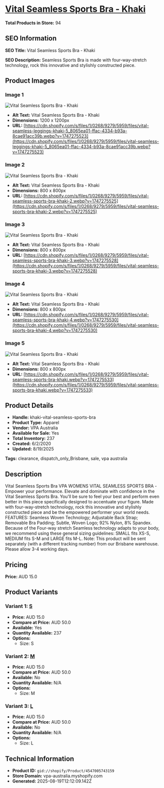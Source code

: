 # [Vital Seamless Sports Bra - Khaki](https://vpa-australia.myshopify.com/products/khaki-vital-seamless-sports-bra)

**Total Products in Store:** 94

## SEO Information

**SEO Title:** Vital Seamless Sports Bra - Khaki

**SEO Description:** Seamless Sports Bra is made with four-way-stretch technology, rock this innovative and stylishly constructed piece.

## Product Images

### Image 1
![Vital Seamless Sports Bra - Khaki](https://cdn.shopify.com/s/files/1/0268/9279/5959/files/vital-seamless-leggings-khaki-5_8065ea01-ffac-4334-b93a-8cae91acc39b.webp?v=1747275523)

- **Alt Text:** Vital Seamless Sports Bra - Khaki
- **Dimensions:** 1200 x 1200px
- **URL:** [https://cdn.shopify.com/s/files/1/0268/9279/5959/files/vital-seamless-leggings-khaki-5_8065ea01-ffac-4334-b93a-8cae91acc39b.webp?v=1747275523](https://cdn.shopify.com/s/files/1/0268/9279/5959/files/vital-seamless-leggings-khaki-5_8065ea01-ffac-4334-b93a-8cae91acc39b.webp?v=1747275523)

### Image 2
![Vital Seamless Sports Bra - Khaki](https://cdn.shopify.com/s/files/1/0268/9279/5959/files/vital-seamless-sports-bra-khaki-2.webp?v=1747275525)

- **Alt Text:** Vital Seamless Sports Bra - Khaki
- **Dimensions:** 800 x 800px
- **URL:** [https://cdn.shopify.com/s/files/1/0268/9279/5959/files/vital-seamless-sports-bra-khaki-2.webp?v=1747275525](https://cdn.shopify.com/s/files/1/0268/9279/5959/files/vital-seamless-sports-bra-khaki-2.webp?v=1747275525)

### Image 3
![Vital Seamless Sports Bra - Khaki](https://cdn.shopify.com/s/files/1/0268/9279/5959/files/vital-seamless-sports-bra-khaki-3.webp?v=1747275528)

- **Alt Text:** Vital Seamless Sports Bra - Khaki
- **Dimensions:** 800 x 800px
- **URL:** [https://cdn.shopify.com/s/files/1/0268/9279/5959/files/vital-seamless-sports-bra-khaki-3.webp?v=1747275528](https://cdn.shopify.com/s/files/1/0268/9279/5959/files/vital-seamless-sports-bra-khaki-3.webp?v=1747275528)

### Image 4
![Vital Seamless Sports Bra - Khaki](https://cdn.shopify.com/s/files/1/0268/9279/5959/files/vital-seamless-sports-bra-khaki-4.webp?v=1747275530)

- **Alt Text:** Vital Seamless Sports Bra - Khaki
- **Dimensions:** 800 x 800px
- **URL:** [https://cdn.shopify.com/s/files/1/0268/9279/5959/files/vital-seamless-sports-bra-khaki-4.webp?v=1747275530](https://cdn.shopify.com/s/files/1/0268/9279/5959/files/vital-seamless-sports-bra-khaki-4.webp?v=1747275530)

### Image 5
![Vital Seamless Sports Bra - Khaki](https://cdn.shopify.com/s/files/1/0268/9279/5959/files/vital-seamless-sports-bra-khaki.webp?v=1747275533)

- **Alt Text:** Vital Seamless Sports Bra - Khaki
- **Dimensions:** 800 x 800px
- **URL:** [https://cdn.shopify.com/s/files/1/0268/9279/5959/files/vital-seamless-sports-bra-khaki.webp?v=1747275533](https://cdn.shopify.com/s/files/1/0268/9279/5959/files/vital-seamless-sports-bra-khaki.webp?v=1747275533)

## Product Details

- **Handle:** khaki-vital-seamless-sports-bra
- **Product Type:** Apparel
- **Vendor:** VPA Australia
- **Available for Sale:** Yes
- **Total Inventory:** 237
- **Created:** 6/2/2020
- **Updated:** 8/19/2025

**Tags:** clearance, dispatch_only_Brisbane, sale, vpa australia

## Description

Vital Seamless Sports Bra VPA WOMENS VITAL SEAMLESS SPORTS BRA -Empower your performance. Elevate and dominate with confidence in the Vital Seamless Sports Bra. You'll be sure to feel your best and perform even better in this piece specifically designed to accentuate your figure. Made with four-way-stretch technology, rock this innovative and stylishly constructed piece and be the empowered performer your world needs. FEATURES: Seamless Woven Technology; Adjustable Back Strap; Removable Bra Padding; Subtle, Woven Logo; 92% Nylon, 8% Spandex. Because of the Four-way stretch Seamless technology adapts to your body, we recommend using these general sizing guidelines: SMALL fits XS-S, MEDIUM fits S-M and LARGE fits M-L. Note: This product will be sent separately (with a different tracking number) from our Brisbane warehouse. Please allow 3-4 working days.

## Pricing

**Price:** AUD 15.0

## Product Variants

### Variant 1: [S](https://vpa-australia.myshopify.com/products/khaki-vital-seamless-sports-bra)

- **Price:** AUD 15.0
- **Compare at Price:** AUD 50.0
- **Available:** Yes
- **Quantity Available:** 237
- **Options:**
  - Size: S

### Variant 2: [M](https://vpa-australia.myshopify.com/products/khaki-vital-seamless-sports-bra)

- **Price:** AUD 15.0
- **Compare at Price:** AUD 50.0
- **Available:** No
- **Quantity Available:** N/A
- **Options:**
  - Size: M

### Variant 3: [L](https://vpa-australia.myshopify.com/products/khaki-vital-seamless-sports-bra)

- **Price:** AUD 15.0
- **Compare at Price:** AUD 50.0
- **Available:** No
- **Quantity Available:** N/A
- **Options:**
  - Size: L

## Technical Information

- **Product ID:** `gid://shopify/Product/4547005743159`
- **Store Domain:** vpa-australia.myshopify.com
- **Generated:** 2025-08-19T12:12:09.142Z


